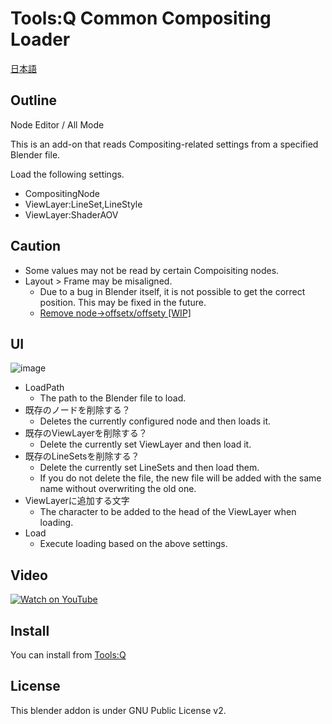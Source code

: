 # Tools:Q Common Compositing Loader

[日本語](README.md)

## Outline
Node Editor / All Mode

This is an add-on that reads Compositing-related settings from a specified Blender file.

Load the following settings.
* CompositingNode
* ViewLayer:LineSet,LineStyle
* ViewLayer:ShaderAOV

## Caution
* Some values may not be read by certain Compoisiting nodes.
* Layout > Frame may be misaligned.
  * Due to a bug in Blender itself, it is not possible to get the correct position. This may be fixed in the future.
  * [Remove node->offsetx/offsety [WIP]](https://developer.blender.org/D6540)

## UI
![image](https://user-images.githubusercontent.com/1855970/150478232-9836f8aa-dfc3-45ef-9159-55d28aea1d25.png)

* LoadPath
  * The path to the Blender file to load.
* 既存のノードを削除する？
  * Deletes the currently configured node and then loads it.
* 既存のViewLayerを削除する？
  * Delete the currently set ViewLayer and then load it.
* 既存のLineSetsを削除する？
  * Delete the currently set LineSets and then load them.
  * If you do not delete the file, the new file will be added with the same name without overwriting the old one.
* ViewLayerに追加する文字
  * The character to be added to the head of the ViewLayer when loading.
* Load
  * Execute loading based on the above settings.

## Video
[![Watch on YouTube](https://img.youtube.com/vi/gwiI7nSzigI/0.jpg)](https://www.youtube.com/watch?v=gwiI7nSzigI)

## Install
You can install from [Tools:Q](https://github.com/Project-StudioQ/toolsq_common)

## License
This blender addon is under GNU Public License v2.
